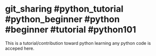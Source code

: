# git_sharing #python_tutorial #python_beginner #python #beginner #tutorial #python101
This is a tutorial/contribution toward python learning any python code is acceped here.

